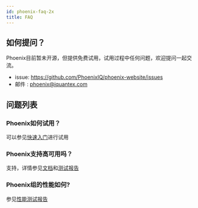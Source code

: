 ```yaml
---
id: phoenix-faq-2x
title: FAQ
---
```


## 如何提问？

Phoenix目前暂未开源，但提供免费试用，试用过程中任何问题，欢迎提问一起交流。


- issue: https://github.com/PhoenixIQ/phoenix-website/issues
- 邮件  : phoenix@iquantex.com  


## 问题列表

### Phoenix如何试用？
可以参见[快速入门](./phoenix-quick-start-2x)进行试用

### Phoenix支持高可用吗？
支持，详情参见[文档](./phoenix-2x)和[测试报告](../05-phoenix-test/available-test-2x)

### Phoenix组的性能如何?
参见[性能测试报告](../05-phoenix-test/performance-test-2x)
